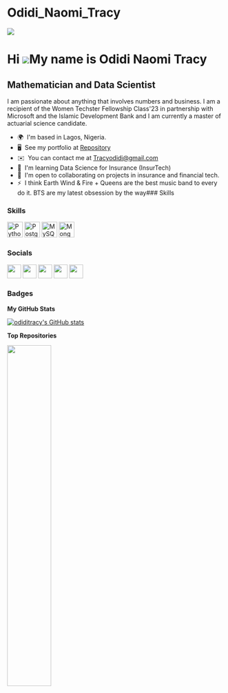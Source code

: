 # Odidi_Naomi_Tracy
![](https://media-exp1.licdn.com/dms/image/C4D03AQEXoEHBCiPAEA/profile-displayphoto-shrink_800_800/0/1658190377629?e=1665619200&v=beta&t=qLqRSVusiVwB5FKvPR-DNsVZrOeY78Zltv6Sp4iYFzQ.png)

Hi ![](https://user-images.githubusercontent.com/18350557/176309783-0785949b-9127-417c-8b55-ab5a4333674e.gif)My name is Odidi Naomi Tracy
=========================================================================================================================================

Mathematician and Data Scientist
--------------------------------

I am passionate about anything that involves numbers and business. I am a recipient of the Women Techster Fellowship Class'23 in partnership with Microsoft and the Islamic Development Bank and I am currently a master of actuarial science candidate.

*   🌍  I'm based in Lagos, Nigeria.
*   🖥️  See my portfolio at [Repository](http://https://github.com/odiditracy?tab=repositories)
*   ✉️  You can contact me at [Tracyodidi@gmail.com](mailto:Tracyodidi@gmail.com)
*   🧠  I'm learning Data Science for Insurance (InsurTech)
*   🤝  I'm open to collaborating on projects in insurance and financial tech.
*   ⚡  I think Earth Wind & Fire + Queens are the best music band to every do it. BTS are my latest obsession by the way### Skills<p align="left">

### Skills

<p align="left">
<a href="https://www.python.org/" target="_blank" rel="noreferrer"><img src="https://raw.githubusercontent.com/danielcranney/readme-generator/main/public/icons/skills/python-colored.svg" width="36" height="36" alt="Python" /></a>
<a href="https://www.postgresql.org/" target="_blank" rel="noreferrer"><img src="https://raw.githubusercontent.com/danielcranney/readme-generator/main/public/icons/skills/postgresql-colored.svg" width="36" height="36" alt="PostgreSQL" /></a>
<a href="https://www.mysql.com/" target="_blank" rel="noreferrer"><img src="https://raw.githubusercontent.com/danielcranney/readme-generator/main/public/icons/skills/mysql-colored.svg" width="36" height="36" alt="MySQL" /></a>
<a href="https://www.mongodb.com/" target="_blank" rel="noreferrer"><img src="https://raw.githubusercontent.com/danielcranney/readme-generator/main/public/icons/skills/mongodb-colored.svg" width="36" height="36" alt="MongoDB" /></a>
</p>


### Socials

<p align="left"> <a href="https://www.github.com/odiditracy" target="_blank" rel="noreferrer"><img src="https://raw.githubusercontent.com/danielcranney/readme-generator/main/public/icons/socials/github.svg" width="32" height="32" /></a> <a href="http://www.instagram.com/odindi_omo/" target="_blank" rel="noreferrer"><img src="https://raw.githubusercontent.com/danielcranney/readme-generator/main/public/icons/socials/instagram.svg" width="32" height="32" /></a> <a href="https://www.linkedin.com/in/naomitracyodidi/" target="_blank" rel="noreferrer"><img src="https://raw.githubusercontent.com/danielcranney/readme-generator/main/public/icons/socials/linkedin.svg" width="32" height="32" /></a> <a href="http://www.medium.com/@tracyodidi" target="_blank" rel="noreferrer"><img src="https://raw.githubusercontent.com/danielcranney/readme-generator/main/public/icons/socials/medium.svg" width="32" height="32" /></a> <a href="https://www.twitter.com/odindi_omo" target="_blank" rel="noreferrer"><img src="https://raw.githubusercontent.com/danielcranney/readme-generator/main/public/icons/socials/twitter.svg" width="32" height="32" /></a></p>


### Badges

<b>My GitHub Stats</b>

<a href="http://www.github.com/odiditracy"><img src="https://github-readme-stats.vercel.app/api?username=odiditracy&show_icons=true&hide=&count_private=true&title_color=0891b2&text_color=ffffff&icon_color=0891b2&bg_color=1c1917&hide_border=true&show_icons=true" alt="odiditracy's GitHub stats" /></a>

<b>Top Repositories</b>

<div width="100%" align="center"><a href="https://github.com/odiditracy/Customer_Segmentation_Using_RFM_Model" align="left"><img align="left" width="45%" src="https://github-readme-stats.vercel.app/api/pin/?username=odiditracy&repo=Customer_Segmentation_Using_RFM_Model&title_color=0891b2&text_color=ffffff&icon_color=0891b2&bg_color=1c1917&hide_border=true&locale=en" /></a></div><br /><br /><br /><br /><br /><br /><br />
